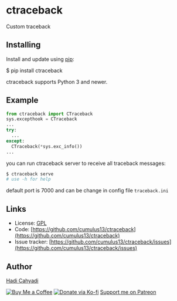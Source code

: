 # ctraceback

Custom traceback

## Installing

Install and update using [pip](https://pip.pypa.io/en/stable/quickstart/):

$ pip install ctraceback

ctraceback supports Python 3 and newer.

## Example

```python
from ctraceback import CTraceback
sys.excepthook = CTraceback
...
try:
  ...
except:
  CTraceback(*sys.exc_info())
...
```

you can run ctraceback server to receive all traceback messages:
```bash
$ ctraceback serve
# use -h for help
```

default port is 7000 and can be change in config file `traceback.ini`

## Links

- License: [GPL](https://github.com/cumulus13/ctraceback/blob/master/LICENSE.rst)
- Code: [https://github.com/cumulus13/ctraceback](https://github.com/cumulus13/ctraceback)
- Issue tracker: [https://github.com/cumulus13/ctraceback/issues](https://github.com/cumulus13/ctraceback/issues)

## Author
[Hadi Cahyadi](mailto:cumulus13@gmail.com)

[![Buy Me a Coffee](https://www.buymeacoffee.com/assets/img/custom_images/orange_img.png)](https://www.buymeacoffee.com/cumulus13)
[![Donate via Ko-fi](https://ko-fi.com/img/githubbutton_sm.svg)](https://ko-fi.com/cumulus13)
 [Support me on Patreon](https://www.patreon.com/cumulus13)
